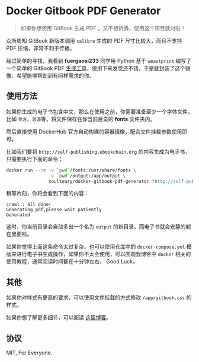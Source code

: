 # Docker Gitbook PDF Generator

> 如果你想使用 GitBook 生成 PDF ，又不想折腾，使用这个项目就对啦！

众所周知 GitBook 新版本调用 `calibre` 生成的 PDF 尺寸比较大，而且不支持 PDF 压缩，非常不利于传播。

经过简单的寻找，我看到 **fuergaosi233** 同学用 Python 基于 `weastprint` 编写了一个简单的 GitBook PDF [生成工具](https://github.com/fuergaosi233/gitbook2pdf)，使用下来发觉还不错，于是就封装了这个镜像，希望能够帮助到有同样需求的你。

## 使用方法

如果你生成的电子书包含中文，那么在使用之前，你需要准备至少一个字体文件，比如 `苹方`、`思源`等，将文件保存在你当前目录的 **fonts** 文件夹内。

然后直接使用 DockerHub 官方自动构建的容器镜像，配合文件挂载参数使用即可。

比如我们要将 `http://self-publishing.ebookchain.org` 的内容生成为电子书，只需要执行下面的命令：

```bash
docker run --rm -v `pwd`/fonts:/usr/share/fonts \
                -v `pwd`/output:/app/output \
                soulteary/docker-gitbook-pdf-generator "http://self-publishing.ebookchain.org"
```

稍等片刻，你将会看到下面的内容：

```text
crawl : all done!
Generating pdf,please wait patiently
Generated
```

这时，你当前目录会自动多出一个名为 `output` 的新目录，而电子书就会安静的躺在里面啦。

如果你觉得上面这条命令太过复杂，也可以使用仓库中的 `docker-compose.yml` 模版来进行电子书生成操作，如果你不太会使用，可以围观我博客中 `docker` 相关的使用教程，通常阅读时间都在十分钟左右， Good Luck。

## 其他

如果你对样式有更高的要求，可以使用文件挂载的方式修改 `/app/gitbook.css` 的样式。

如果你想了解更多细节，可以阅读 [这篇博客](https://soulteary.com/2019/05/07/generate-small-gitbook-pdf-using-the-docker-with-python.html)。

## 协议

MIT, For Everyone.
